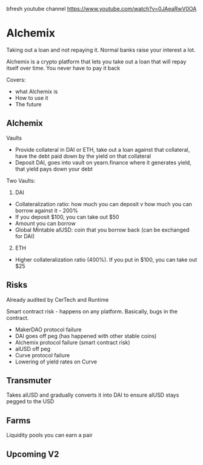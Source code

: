 bfresh youtube channel
https://www.youtube.com/watch?v=0JAeaRwV0OA

# Alchemix

Taking out a loan and not repaying it. Normal banks raise your interest a lot.

Alchemix is a crypto platform that lets you take out a loan that will repay itself over time. You never have to pay it back

Covers:
- what Alchemix is
- How to use it
- The future

## Alchemix

Vaults
- Provide collateral in DAI or ETH, take out a loan against that collateral, have the debt paid down by the yield on that collateral
- Deposit DAI, goes into vault on yearn.finance where it generates yield, that yield pays down your debt

Two Vaults:
1. DAI
- Collateralization ratio: how much you can deposit v how much you can borrow against it - 200%
- If you deposit $100, you can take out $50
- Amount you can borrow
- Global Mintable alUSD: coin that you borrow back (can be exchanged for DAI)

2. ETH
- Higher collateralization ratio (400%). If you put in $100, you can take out $25

## Risks

Already audited by CerTech and Runtime

Smart contract risk - happens on any platform. Basically, bugs in the contract.
- MakerDAO protocol failure
- DAI goes off peg (has happened with other stable coins)
- Alchemix protocol failure (smart contract risk)
- alUSD off peg
- Curve protocol failure
- Lowering of yield rates on Curve

## Transmuter

Takes alUSD and gradually converts it into DAI to ensure alUSD stays pegged to the USD

## Farms

Liquidity pools you can earn a pair

## Upcoming V2

